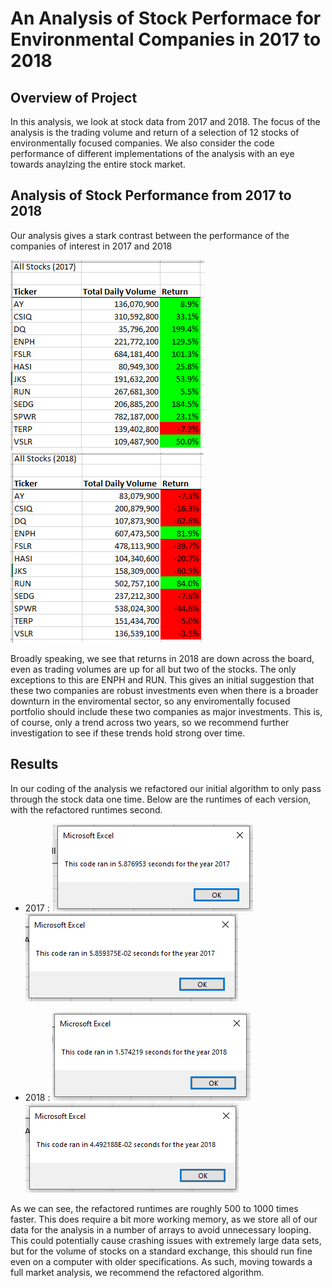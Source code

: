 # An Analysis of Stock Performace for Environmental Companies in 2017 to 2018

## Overview of Project

In this analysis, we look at stock data from 2017 and 2018. The focus of the analysis is the trading volume and return of a selection of 12 stocks of environmentally focused companies. We also consider the code performance of different implementations of the analysis with an eye towards anaylzing the entire stock market.

## Analysis of Stock Performance from 2017 to 2018

Our analysis gives a stark contrast between the performance of the companies of interest in 2017 and 2018

![](https://raw.githubusercontent.com/SecretDoves3000/stock-analysis/main/Resources/2017_analysis.PNG) 
![](https://raw.githubusercontent.com/SecretDoves3000/stock-analysis/main/Resources/2018_analysis.PNG)

Broadly speaking, we see that returns in 2018 are down across the board, even as trading volumes are up for all but two of the stocks. The only exceptions to this are ENPH and RUN. This gives an initial suggestion that these two companies are robust investments even when there is a broader downturn in the enviromental sector, so any enviromentally focused portfolio should include these two companies as major investments. This is, of course, only a trend across two years, so we recommend further investigation to see if these trends hold strong over time. 

## Results

In our coding of the analysis we refactored our initial algorithm to only pass through the stock data one time. Below are the runtimes of each version, with the refactored runtimes second.

- 2017 : ![](https://raw.githubusercontent.com/SecretDoves3000/stock-analysis/main/Resources/VBA_Challenge_2017_unfactored.PNG) ![](https://raw.githubusercontent.com/SecretDoves3000/stock-analysis/main/Resources/VBA_Challenge_2017.PNG)

- 2018 : ![](https://raw.githubusercontent.com/SecretDoves3000/stock-analysis/main/Resources/VBA_Challenge_2018_unfactored.PNG) ![](https://raw.githubusercontent.com/SecretDoves3000/stock-analysis/main/Resources/VBA_Challenge_2018.PNG)

As we can see, the refactored runtimes are roughly 500 to 1000 times faster. This does require a bit more working memory, as we store all of our data for the analysis in a number of arrays to avoid unnecessary looping. This could potentially cause crashing issues with extremely large data sets, but for the volume of stocks on a standard exchange, this should run fine even on a computer with older specifications. As such, moving towards a full market analysis, we recommend the refactored algorithm.
